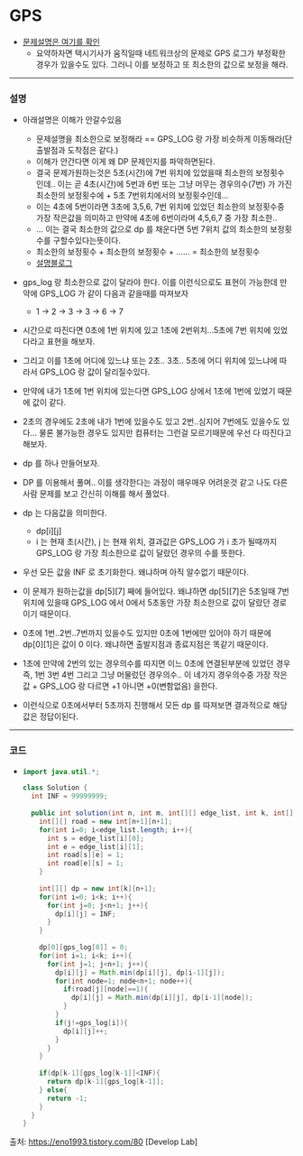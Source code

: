 # GPS
* [문제설명은 여기를 확인](https://programmers.co.kr/learn/courses/30/lessons/1837)
  * 요약하자면 택시기사가 움직일때 네트워크상의 문제로 GPS 로그가 부정확한 경우가 있을수도 있다. 그러니 이를 보정하고 또 최소한의 값으로 보정을 해라.
---
### 설명
* 아래설명은 이해가 안갈수있음
  * 문제설명을 최소한으로 보정해라 == GPS_LOG 랑 가장 비슷하게 이동해라(단 출발점과 도착점은 같다.)
  * 이해가 안간다면 이게 왜 DP 문제인지를 파악하면된다.
  * 결국 문제가원하는것은 5초(시간)에 7번 위치에 있었을때 최소한의 보정횟수 인데.. 이는 곧 4초(시간)에 5번과 6번 또는 그냥 머무는 경우의수(7번) 가 가진 최소한의 보정횟수에 + 5초 7번위치에서의 보정횟수인데...
  * 이는 4초에 5번이라면 3초에 3,5,6, 7번 위치에 있었던 최소한의 보정횟수중 가장 작은값을 의미하고 만약에 4초에 6번이라며 4,5,6,7 중 가장 최소한..
  * ... 이는 결국 최소한의 값으로 dp 를 채운다면 5번 7위치 값의 최소한의 보정횟수를 구할수있다는뜻이다.
  * 최소한의 보정횟수 + 최소한의 보정횟수 + ...... = 최소한의 보정횟수
  * [설명블로그](https://eno1993.tistory.com/80)
* gps_log 랑 최소한으로 값이 달라야 한다. 이를 이런식으로도 표현이 가능한데 만약에 GPS_LOG 가 같이 다음과 같을때를 따져보자
  * 1 -> 2 -> 3 -> 3 -> 6 -> 7
* 시간으로 따진다면 0초에 1번 위치에 있고 1초에 2번위치...5초에 7번 위치에 있었다라고 표현을 해보자.
* 그리고 이를 1초에 어디에 있느냐 또는 2초.. 3초.. 5초에 어디 위치에 있느냐에 따라서 GPS_LOG 랑 값이 달리질수있다.
* 만약에 내가 1초에 1번 위치에 있는다면 GPS_LOG 상에서 1초에 1번에 있었기 때문에 값이 같다.
* 2초의 경우에도 2초에 내가 1번에 있을수도 있고 2번..심지어 7번에도 있을수도 있다... 물론 불가능한 경우도 있지만 컴퓨터는 그런걸 모르기때문에 우선 다 따진다고 해보자.
* dp 를 하나 만들어보자.

* DP 를 이용해서 풀며.. 이를 생각한다는 과정이 매우매우 어려운것 같고 나도 다른사람 문제를 보고 간신히 이해를 해서 풀었다.
* dp 는 다음값을 의미한다.
  * dp[i][j]
  * i 는 현재 초(시간), j 는 현재 위치, 결과값은 GPS_LOG 가 i 초가 될때까지 GPS_LOG 랑 가장 최소한으로 값이 달랐던 경우의 수를 뜻한다.
* 우선 모든 값을 INF 로 초기화한다. 왜냐하며 아직 알수없기 때문이다.
* 이 문제가 원하는값을 dp[5][7] 째에 들어있다. 왜냐하면 dp[5][7]은 5초일때 7번 위치에 있을때 GPS_LOG 에서 0에서 5초동안 가장 최소한으로 값이 달랐던 경로이기 때문이다.
* 0초에 1번..2번..7번까지 있을수도 있지만 0초에 1번에만 있어야 하기 때문에 dp[0][1]은 값이 0 이다. 왜냐하면 출발지점과 종료지점은 똑같기 때문이다.
* 1초에 만약에 2번의 있는 경우의수를 따지면 이느 0초에 연결된부분에 있었던 경우 즉, 1번 3번 4번 그리고 그냥 머물렀던 경우의수.. 이 네가지 경우의수중 가장 작은값 + GPS_LOG 랑 다르면 +1 아니면 +0(변함없음) 을한다.
* 이런식으로 0초에서부터 5초까지 진행해서 모든 dp 를 따져보면 결과적으로 해당값은 정답이된다.
---
### 코드 
* ```java
  import java.util.*; 
  
  class Solution { 
    int INF = 99999999; 
    
    public int solution(int n, int m, int[][] edge_list, int k, int[] gps_log) { 
      int[][] road = new int[n+1][n+1]; 
      for(int i=0; i<edge_list.length; i++){ 
        int s = edge_list[i][0]; 
        int e = edge_list[i][1]; 
        int road[s][e] = 1; 
        int road[e][s] = 1;
      } 
      
      int[][] dp = new int[k][n+1]; 
      for(int i=0; i<k; i++){ 
        for(int j=0; j<n+1; j++){ 
          dp[i][j] = INF; 
        }
      } 
      
      dp[0][gps_log[0]] = 0;
      for(int i=1; i<k; i++){
        for(int j=1; j<n+1; j++){
          dp[i][j] = Math.min(dp[i][j], dp[i-1][j]);
          for(int node=1; node<n+1; node++){
            if(road[j][node]==1){
              dp[i][j] = Math.min(dp[i][j], dp[i-1][node]); 
            } 
          } 
          if(j!=gps_log[i]){ 
            dp[i][j]++; 
          }
        }
      } 
      
      if(dp[k-1][gps_log[k-1]]<INF){ 
        return dp[k-1][gps_log[k-1]]; 
      } else{ 
        return -1; 
      } 
    }
  }

출처: https://eno1993.tistory.com/80 [Develop Lab] 
